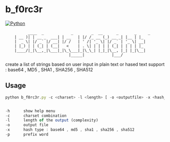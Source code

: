 # b_f0rc3r
[![Python](https://img.shields.io/pypi/pyversions/Django.svg)](https://github.com/BlacKnight-RH/b_f0rc3r)

              ____  _            _        _  __      _       _     _   
		| __ )| | __ _  ___| | __   | |/ /_ __ (_) __ _| |__ | |_ 
		|  _ \| |/ _` |/ __| |/ /   | ' /| '_ \| |/ _` | '_ \| __|
		| |_) | | (_| | (__|   <    | . \| | | | | (_| | | | | |_ 
		|____/|_|\__,_|\___|_|\_\___|_|\_\_| |_|_|\__, |_| |_|\__|
		                        |_____|            |___/     


create a list of strings based on user input in plain text or hased text 
support : base64 , MD5 , SHA1 , SHA256 , SHA512 

## Usage 
```js
python b_f0rc3r.py -c <charset> -l <length> [ -o <outputfile> -x <hash_type> -p <prefix> ]
```

```js

-h      show help menu
-c      charset combination
-l      length of the output (complexity)
-o      output file
-x      hash type : base64 , md5 , sha1 , sha256 , sha512
-p      prefix word
  ```
